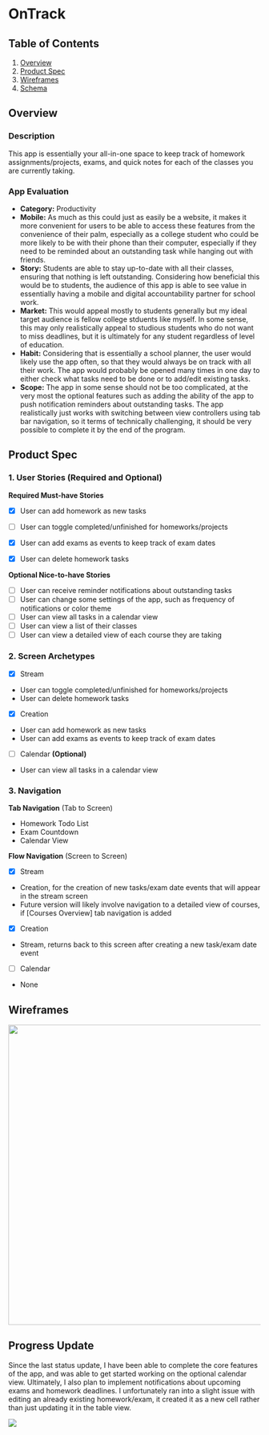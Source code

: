 # OnTrack

## Table of Contents

1. [Overview](#Overview)
2. [Product Spec](#Product-Spec)
3. [Wireframes](#Wireframes)
4. [Schema](#Schema)

## Overview

### Description

This app is essentially your all-in-one space to keep track of homework assignments/projects, exams, and quick notes for each of the classes you are  currently taking.

### App Evaluation

- **Category:** Productivity
- **Mobile:** As much as this could just as easily be a website, it makes it more convenient for users to be able to access these features from the convenience of their palm, especially as a college student who could be more likely to be with their phone than their computer, especially if they need to be reminded about an outstanding task while hanging out with friends.
- **Story:** Students are able to stay up-to-date with all their classes, ensuring that nothing is left outstanding. Considering how beneficial this would be to students, the audience of this app is able to see value in essentially having a mobile and digital accountability partner for school work.
- **Market:** This would appeal mostly to students generally but my ideal target audience is fellow college stduents like myself. In some sense, this may only realistically appeal to studious students who do not want to miss deadlines, but it is ultimately for any student regardless of level of education.
- **Habit:** Considering that is essentially a school planner, the user would likely use the app often, so that they would always be on track with all their work. The app would probably be opened many times in one day to either check what tasks need to be done or to add/edit existing tasks.
- **Scope:** The app in some sense should not be too complicated, at the very most the optional features such as adding the ability of the app to push notification reminders about outstanding tasks. The app realistically just works with switching between view controllers using tab bar navigation, so it terms of technically challenging, it should be very possible to complete it by the end of the program.

## Product Spec

### 1. User Stories (Required and Optional)

**Required Must-have Stories**

* [x] User can add homework as new tasks
* [ ] User can toggle completed/unfinished for homeworks/projects
* [x] User can add exams as events to keep track of exam dates
* [x] User can delete homework tasks


**Optional Nice-to-have Stories**

* [ ] User can receive reminder notifications about outstanding tasks
* [ ] User can change some settings of the app, such as frequency of notifications or color theme
* [ ] User can view all tasks in a calendar view
* [ ] User can view a list of their classes
* [ ] User can view a detailed view of each course they are taking

### 2. Screen Archetypes

- [x] Stream
* User can toggle completed/unfinished for homeworks/projects
* User can delete homework tasks
- [x] Creation
* User can add homework as new tasks
* User can add exams as events to keep track of exam dates
- [ ] Calendar **(Optional)**
* User can view all tasks in a calendar view

### 3. Navigation

**Tab Navigation** (Tab to Screen)

* Homework Todo List
* Exam Countdown
* Calendar View

**Flow Navigation** (Screen to Screen)

- [x] Stream
* Creation, for the creation of new tasks/exam date events that will appear in the stream screen
* Future version will likely involve navigation to a detailed view of courses, if [Courses Overview] tab navigation is added
- [x] Creation
* Stream, returns back to this screen after creating a new task/exam date event
- [ ] Calendar
* None

## Wireframes

<img src="https://github.com/fiyinfoluwaafol/iOS-Capstone-Project/assets/112602670/7b1e61ec-5e94-433b-8587-05af1f32f8bb" width=600>

## Progress Update
Since the last status update, I have been able to complete the core features of the app, and was able to get started working on the optional calendar view. Ultimately, I also plan to
implement notifications about upcoming exams and homework deadlines. I unfortunately ran into a slight issue with editing an already existing homework/exam, it created it as a new
cell rather than just updating it in the table view.
<div>
    <a href="https://www.loom.com/share/d56a3b04b2b44405b914aea25c833e83">
      <img style="max-width:300px;" src="https://cdn.loom.com/sessions/thumbnails/d56a3b04b2b44405b914aea25c833e83-with-play.gif">
    </a>
  </div>
